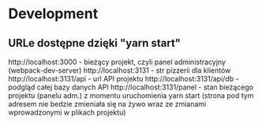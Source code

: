 # Development

## URLe dostępne dzięki "yarn start"

http://localhost:3000 - bieżący projekt, czyli panel administracyjny (webpack-dev-server)
http://localhost:3131 - str pizzerii dla klientów
http://localhost:3131/api - url API projektu
http://localhost:3131/api/db - podgląd całej bazy danych API
http://localhost:3131/panel - stan bieżącego projektu (panelu adm.) z momentu uruchomienia yarn start (strona pod tym adresem nie bedzie zmieniała się na żywo wraz ze zmianami wprowadzonymi w plikach projektu)
